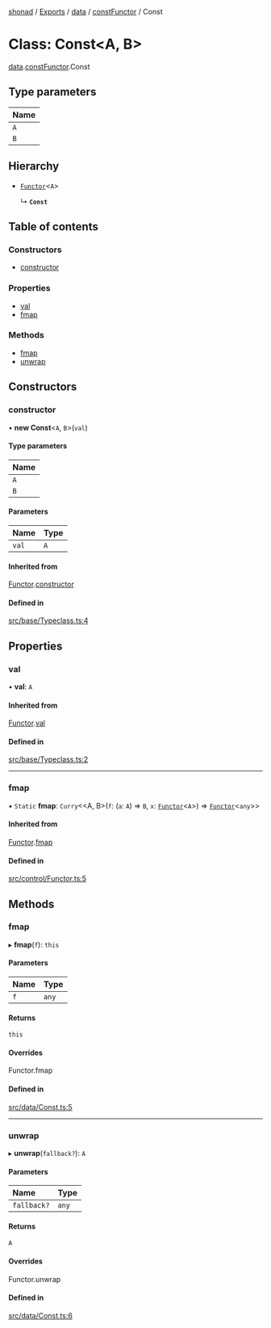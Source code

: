 [shonad](../README.md) / [Exports](../modules.md) / [data](../modules/data.md) / [constFunctor](../modules/data.constFunctor.md) / Const

# Class: Const<A, B\>

[data](../modules/data.md).[constFunctor](../modules/data.constFunctor.md).Const

## Type parameters

| Name |
| :------ |
| `A` |
| `B` |

## Hierarchy

- [`Functor`](control.functor.Functor.md)<`A`\>

  ↳ **`Const`**

## Table of contents

### Constructors

- [constructor](data.constFunctor.Const.md#constructor)

### Properties

- [val](data.constFunctor.Const.md#val)
- [fmap](data.constFunctor.Const.md#fmap)

### Methods

- [fmap](data.constFunctor.Const.md#fmap-1)
- [unwrap](data.constFunctor.Const.md#unwrap)

## Constructors

### constructor

• **new Const**<`A`, `B`\>(`val`)

#### Type parameters

| Name |
| :------ |
| `A` |
| `B` |

#### Parameters

| Name | Type |
| :------ | :------ |
| `val` | `A` |

#### Inherited from

[Functor](control.functor.Functor.md).[constructor](control.functor.Functor.md#constructor)

#### Defined in

[src/base/Typeclass.ts:4](https://github.com/jonlaing/shonad/blob/2ef830b/src/base/Typeclass.ts#L4)

## Properties

### val

• **val**: `A`

#### Inherited from

[Functor](control.functor.Functor.md).[val](control.functor.Functor.md#val)

#### Defined in

[src/base/Typeclass.ts:2](https://github.com/jonlaing/shonad/blob/2ef830b/src/base/Typeclass.ts#L2)

___

### fmap

▪ `Static` **fmap**: `Curry`<<A, B\>(`f`: (`a`: `A`) => `B`, `x`: [`Functor`](control.functor.Functor.md)<`A`\>) => [`Functor`](control.functor.Functor.md)<`any`\>\>

#### Inherited from

[Functor](control.functor.Functor.md).[fmap](control.functor.Functor.md#fmap-1)

#### Defined in

[src/control/Functor.ts:5](https://github.com/jonlaing/shonad/blob/2ef830b/src/control/Functor.ts#L5)

## Methods

### fmap

▸ **fmap**(`f`): `this`

#### Parameters

| Name | Type |
| :------ | :------ |
| `f` | `any` |

#### Returns

`this`

#### Overrides

Functor.fmap

#### Defined in

[src/data/Const.ts:5](https://github.com/jonlaing/shonad/blob/2ef830b/src/data/Const.ts#L5)

___

### unwrap

▸ **unwrap**(`fallback?`): `A`

#### Parameters

| Name | Type |
| :------ | :------ |
| `fallback?` | `any` |

#### Returns

`A`

#### Overrides

Functor.unwrap

#### Defined in

[src/data/Const.ts:6](https://github.com/jonlaing/shonad/blob/2ef830b/src/data/Const.ts#L6)
